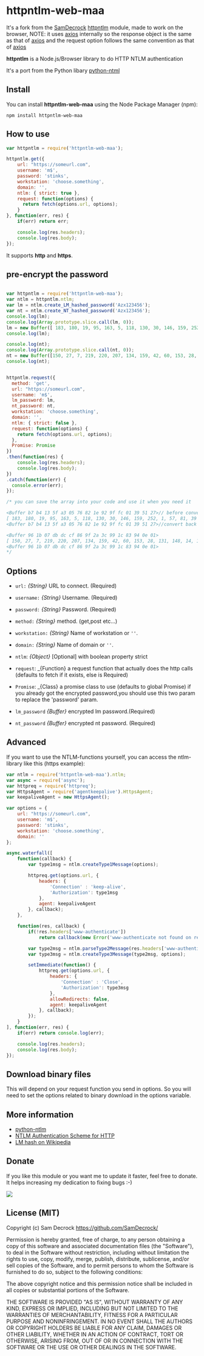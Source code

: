 # httpntlm-web-maa

It's a fork from the [SamDecrock](https://github.com/SamDecrock) [httpntlm](https://github.com/SamDecrock/node-http-ntlm) module, made to work on the browser, NOTE: it uses [axios](https://www.npmjs.com/package/axios) internally so the response object is the same as that of [axios](https://www.npmjs.com/package/axios#response-schema) and the request option follows the same convention as that of [axios](https://www.npmjs.com/package/axios#request-config)

__httpntlm__ is a Node.js/Browser library to do HTTP NTLM authentication

It's a port from the Python libary [python-ntml](https://code.google.com/p/python-ntlm/)

## Install

You can install __httpntlm-web-maa__ using the Node Package Manager (npm):

    npm install httpntlm-web-maa

## How to use

```js
var httpntlm = require('httpntlm-web-maa');

httpntlm.get({
    url: "https://someurl.com",
    username: 'm$',
    password: 'stinks',
    workstation: 'choose.something',
    domain: '',
    ntlm: { strict: true },
    request: function(options) {
      return fetch(options.url, options);
    }
}, function(err, res) {
    if(err) return err;

    console.log(res.headers);
    console.log(res.body);
});
```

It supports __http__ and __https__.

## pre-encrypt the password
```js

var httpntlm = require('httpntlm-web-maa');
var ntlm = httpntlm.ntlm;
var lm = ntlm.create_LM_hashed_password('Azx123456');
var nt = ntlm.create_NT_hashed_password('Azx123456');
console.log(lm);
console.log(Array.prototype.slice.call(lm, 0));
lm = new Buffer([ 183, 180, 19, 95, 163, 5, 118, 130, 30, 146, 159, 252, 1, 57, 81, 39 ]);
console.log(lm);

console.log(nt);
console.log(Array.prototype.slice.call(nt, 0));
nt = new Buffer([150, 27, 7, 219, 220, 207, 134, 159, 42, 60, 153, 28, 131, 148, 14, 1]);
console.log(nt);


httpntlm.request({
  method: 'get',
  url: "https://someurl.com",
  username: 'm$',
  lm_password: lm,
  nt_password: nt,
  workstation: 'choose.something',
  domain: '',
  ntlm: { strict: false },
  request: function(options) {
    return fetch(options.url, options);
  },
  Promise: Promise
})
.then(function(res) {
    console.log(res.headers);
    console.log(res.body);
})
.catch(function(err) {
  console.error(err);
});

/* you can save the array into your code and use it when you need it

<Buffer b7 b4 13 5f a3 05 76 82 1e 92 9f fc 01 39 51 27>// before convert to array
[ 183, 180, 19, 95, 163, 5, 118, 130, 30, 146, 159, 252, 1, 57, 81, 39 ]// convert to array
<Buffer b7 b4 13 5f a3 05 76 82 1e 92 9f fc 01 39 51 27>//convert back to buffer

<Buffer 96 1b 07 db dc cf 86 9f 2a 3c 99 1c 83 94 0e 01>
[ 150, 27, 7, 219, 220, 207, 134, 159, 42, 60, 153, 28, 131, 148, 14, 1 ]
<Buffer 96 1b 07 db dc cf 86 9f 2a 3c 99 1c 83 94 0e 01>
*/

```


## Options

- `url:`      _{String}_   URL to connect. (Required)
- `username:` _{String}_   Username. (Required)
- `password:` _{String}_   Password. (Required)
- `method:`   _{String}_   method. (get,post etc...)
- `workstation:` _{String}_ Name of workstation or `''`.
- `domain:`   _{String}_   Name of domain or `''`.
- `ntlm`: _{Object}_ [Optional] with boolean property strict
- `request`: _{Function} a request function that actually does the http calls (defaults to fetch if it exists, else is Required)
- `Promise`: _{Class} a promise class to use (defaults to global Promise)
if you already got the encrypted password,you should use this two param to replace the 'password' param.

- `lm_password` _{Buffer}_ encrypted lm password.(Required)
- `nt_password` _{Buffer}_ encrypted nt password. (Required)

## Advanced

If you want to use the NTLM-functions yourself, you can access the ntlm-library like this (https example):

```js
var ntlm = require('httpntlm-web-maa').ntlm;
var async = require('async');
var httpreq = require('httpreq');
var HttpsAgent = require('agentkeepalive').HttpsAgent;
var keepaliveAgent = new HttpsAgent();

var options = {
    url: "https://someurl.com",
    username: 'm$',
    password: 'stinks',
    workstation: 'choose.something',
    domain: ''
};

async.waterfall([
    function(callback) {
        var type1msg = ntlm.createType1Message(options);

        httpreq.get(options.url, {
            headers: {
                'Connection' : 'keep-alive',
                'Authorization': type1msg
            },
            agent: keepaliveAgent
        }, callback);
    },

    function(res, callback) {
        if(!res.headers['www-authenticate'])
            return callback(new Error('www-authenticate not found on response of second request'));

        var type2msg = ntlm.parseType2Message(res.headers['www-authenticate']);
        var type3msg = ntlm.createType3Message(type2msg, options);

        setImmediate(function() {
            httpreq.get(options.url, {
                headers: {
                    'Connection' : 'Close',
                    'Authorization': type3msg
                },
                allowRedirects: false,
                agent: keepaliveAgent
            }, callback);
        });
    }
], function(err, res) {
    if(err) return console.log(err);

    console.log(res.headers);
    console.log(res.body);
});
```

## Download binary files

This will depend on your request function you send in options. So you will need to set the options related to binary download in the options variable.

## More information

* [python-ntlm](https://code.google.com/p/python-ntlm/)
* [NTLM Authentication Scheme for HTTP](http://www.innovation.ch/personal/ronald/ntlm.html)
* [LM hash on Wikipedia](http://en.wikipedia.org/wiki/LM_hash)

## Donate

If you like this module or you want me to update it faster, feel free to donate. It helps increasing my dedication to fixing bugs :-)

[![](https://www.paypalobjects.com/en_US/i/btn/btn_donate_LG.gif)](https://www.paypal.com/cgi-bin/webscr?cmd=_s-xclick&hosted_button_id=LPYD83FGC7XPW)


## License (MIT)

Copyright (c) Sam Decrock <https://github.com/SamDecrock/>

Permission is hereby granted, free of charge, to any person obtaining a copy
of this software and associated documentation files (the "Software"), to deal
in the Software without restriction, including without limitation the rights
to use, copy, modify, merge, publish, distribute, sublicense, and/or sell
copies of the Software, and to permit persons to whom the Software is
furnished to do so, subject to the following conditions:

The above copyright notice and this permission notice shall be included in
all copies or substantial portions of the Software.

THE SOFTWARE IS PROVIDED "AS IS", WITHOUT WARRANTY OF ANY KIND, EXPRESS OR
IMPLIED, INCLUDING BUT NOT LIMITED TO THE WARRANTIES OF MERCHANTABILITY,
FITNESS FOR A PARTICULAR PURPOSE AND NONINFRINGEMENT. IN NO EVENT SHALL THE
AUTHORS OR COPYRIGHT HOLDERS BE LIABLE FOR ANY CLAIM, DAMAGES OR OTHER
LIABILITY, WHETHER IN AN ACTION OF CONTRACT, TORT OR OTHERWISE, ARISING FROM,
OUT OF OR IN CONNECTION WITH THE SOFTWARE OR THE USE OR OTHER DEALINGS IN
THE SOFTWARE.
